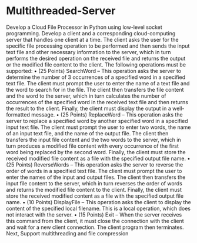 # Multithreaded-Server
Develop a Cloud File Processor in Python using low-level socket programming. Develop a client and a corresponding cloud-computing server that handles one client at a time. The client asks the user for the specific file processing operation to be performed and then sends the input text file and other necessary information to the server, which in turn performs the desired operation on the received file and returns the output or the modified file content to the client. The following operations must be supported: • (25 Points) SearchWord – This operation asks the server to determine the number of  3 occurrences of a specified word in a specified text file. The client must prompt the user to enter the name of a text file and the word to search for in the file. The client then transfers the file content and the word to the server, which in turn calculates the number of occurrences of the specified word in the received text file and then returns the result to the client. Finally, the client must display the output in a well-formatted message. • (25 Points) ReplaceWord – This operation asks the server to replace a specified word by another specified word in a specified input text file. The client must prompt the user to enter two words, the name of an input text file, and the name of the output file. The client then transfers the input file content and the two words to the server, which in turn produces a modified file content with every occurrence of the first word being replaced by the second word. Finally, the client must store the received modified file content as a file with the specified output file name. • (25 Points) ReverseWords – This operation asks the server to reverse the order of words in a specified text file. The client must prompt the user to enter the names of the input and output files. The client then transfers the input file content to the server, which in turn reverses the order of words and returns the modified file content to the client. Finally, the client must store the received modified content as a file with the specified output file name. • (10 Points) DisplayFile – This operation asks the client to display the content of the specified local filename. This is a local operation, which does not interact with the server. • (15 Points) Exit – When the server receives this command from the client, it must close the connection with the client and wait for a new client connection. The client program then terminates.  Next, Support multithreading and file compression  
